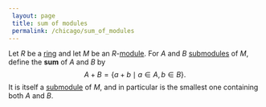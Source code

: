 ```yaml
---
 layout: page
 title: sum of modules
 permalink: /chicago/sum_of_modules
---
```

Let $R$ be a [ring](https://mathgloss.github.io/MathGloss/chicago/ring) and let $M$ be an $R$-[module](https://mathgloss.github.io/MathGloss/chicago/module_over_a_ring). For $A$ and $B$ [submodules](https://mathgloss.github.io/MathGloss/chicago/submodule) of $M$, define the **sum** of $A$ and $B$ by $$A+B = \{a+b\mid a\in A,b\in B\}.$$ It is itself a [submodule](https://mathgloss.github.io/MathGloss/chicago/submodule) of $M$, and in particular is the smallest one containing both $A$ and $B$.